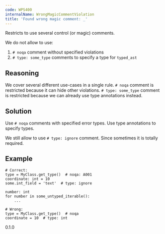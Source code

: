 ```yaml
---
code: WPS400
internalName: WrongMagicCommentViolation
title: 'Found wrong magic comment: _'
---
```


Restricts to use several control (or magic) comments.

We do not allow to use:

1.  `# noqa` comment without specified violations
2.  `# type: some_type` comments to specify a type for `typed_ast`

<!-- end list -->

## Reasoning
We cover several different use-cases in a single rule. `# noqa`
comment is restricted because it can hide other violations. `# type:
some_type` comment is restricted because we can already use type
annotations instead.

## Solution
Use `# noqa` comments with specified error types. Use type
annotations to specify types.

We still allow to use `# type: ignore` comment. Since sometimes it is
totally required.

## Example

    # Correct:
    type = MyClass.get_type()  # noqa: A001
    coordinate: int = 10
    some.int_field = 'text'  # type: ignore
    
    number: int
    for number in some_untyped_iterable():
        ...
    
    # Wrong:
    type = MyClass.get_type()  # noqa
    coordinate = 10  # type: int

<div class="versionadded">

0.1.0

</div>
